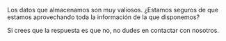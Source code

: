 ﻿---
UniqueId: bEHizmWjOD
Title: Los datos que almacenamos son muy valiosos
Url: blog/datos-valiosos.html
Section: Blog
Date: 2016-06-06T00:00:00.0000000
Description: "Los datos que almacenamos son muy valiosos. ¿Estamos seguros de que estamos aprovechando toda la información de la que disponemos?"
Image: datos-valiosos.png
Id: 0

---
Los datos que almacenamos son muy valiosos. ¿Estamos seguros de que estamos aprovechando toda la información de la que disponemos?

Si crees que la respuesta es que no, no dudes en contactar con nosotros.